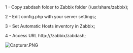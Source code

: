

1 - Copy zabdash folder to Zabbix folder (/usr/share/zabbix);

2 - Edit config.php with your server settings;

3 - Set Automatic Hosts inventory in Zabbix;

4 - Access URL http://<your zabbix server>/zabbix/zabdash;

<img src="https://github.com/mauroprojetos/mauroprojetos/zabdash/blob/master/Capturar.PNG?raw=true" alt="Capturar.PNG">
